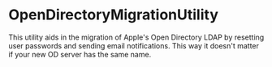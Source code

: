 # OpenDirectoryMigrationUtility
This utility aids in the migration of Apple's Open Directory LDAP by resetting user passwords and sending email notifications.  This way it doesn't matter if your new OD server has the same name.
